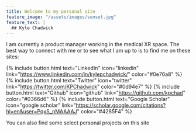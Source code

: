 ```yaml
---
title: Welcome to my personal site
feature_image: "/assets/images/sunset.jpg"
feature_text: |
  ## Kyle Chadwick
---
```


I am currently a product manager working in the medical XR space. The best way to connect with me or to see what I am up to is to find me on these sites:

{% include button.html text="LinkedIn" icon="linkedin" link="https://www.linkedin.com/in/kylepchadwick/" color="#0e76a8" %} {% include button.html text="Twitter" icon="twitter" link="https://twitter.com/KPChadwick" color="#0d94e7" %} {% include button.html text="Github" icon="github" link="https://github.com/kpchad" color="#0366d6" %} {% include button.html text="Google Scholar" icon="google scholar" link="https://scholar.google.com/citations?hl=en&user=PqxS_nMAAAAJ" color="#4285F4" %}

You can also find some select personal projects on this site